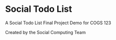 # Social Todo List 

A Social Todo List Final Project Demo for COGS 123 

Created by the Social Computing Team 
